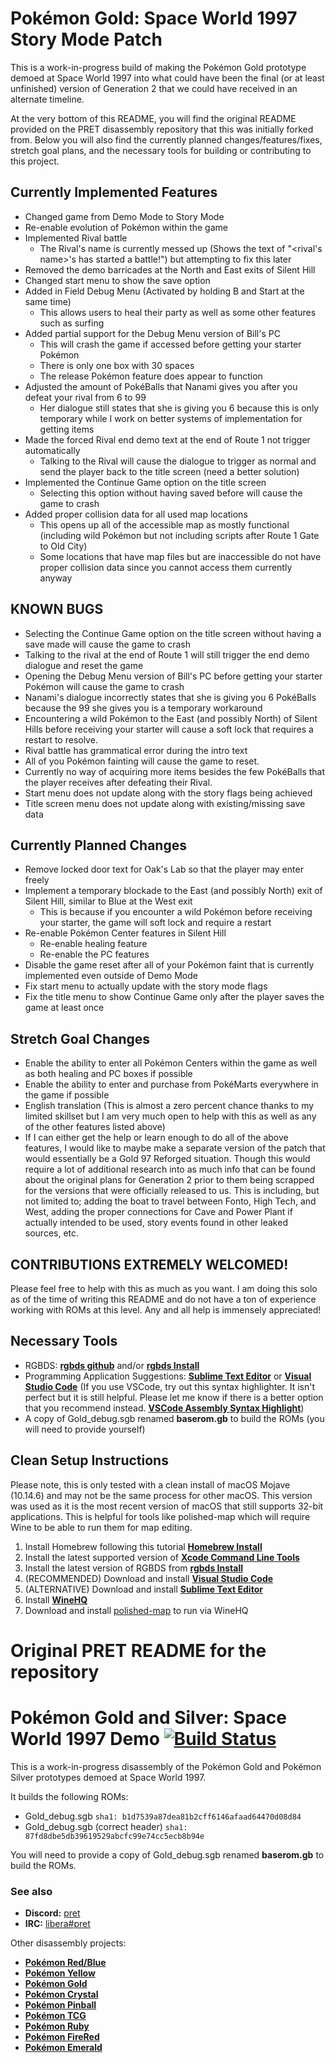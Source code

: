 # Pokémon Gold: Space World 1997 Story Mode Patch

This is a work-in-progress build of making the Pokémon Gold prototype demoed at Space World 1997 into what could have been the final (or at least unfinished) version of Generation 2 that we could have received in an alternate timeline.

At the very bottom of this README, you will find the original README provided on the PRET disassembly repository that this was initially forked from. Below you will also find the currently planned changes/features/fixes, stretch goal plans, and the necessary tools for building or contributing to this project. 

## Currently Implemented Features
- Changed game from Demo Mode to Story Mode
- Re-enable evolution of Pokémon within the game
- Implemented Rival battle
  - The Rival's name is currently messed up (Shows the text of "<rival's name>'s has started a battle!") but attempting to fix this later
- Removed the demo barricades at the North and East exits of Silent Hill
- Changed start menu to show the save option
- Added in Field Debug Menu (Activated by holding B and Start at the same time)
  - This allows users to heal their party as well as some other features such as surfing
- Added partial support for the Debug Menu version of Bill's PC
  - This will crash the game if accessed before getting your starter Pokémon
  - There is only one box with 30 spaces
  - The release Pokémon feature does appear to function
- Adjusted the amount of PokéBalls that Nanami gives you after you defeat your rival from 6 to 99
  - Her dialogue still states that she is giving you 6 because this is only temporary while I work on better systems of implementation for getting items
- Made the forced Rival end demo text at the end of Route 1 not trigger automatically
  - Talking to the Rival will cause the dialogue to trigger as normal and send the player back to the title screen (need a better solution)
- Implemented the Continue Game option on the title screen
  - Selecting this option without having saved before will cause the game to crash
- Added proper collision data for all used map locations
  - This opens up all of the accessible map as mostly functional (including wild Pokémon but not including scripts after Route 1 Gate to Old City)
  - Some locations that have map files but are inaccessible do not have proper collision data since you cannot access them currently anyway

## KNOWN BUGS
- Selecting the Continue Game option on the title screen without having a save made will cause the game to crash
- Talking to the rival at the end of Route 1 will still trigger the end demo dialogue and reset the game
- Opening the Debug Menu version of Bill's PC before getting your starter Pokémon will cause the game to crash
- Nanami's dialogue incorrectly states that she is giving you 6 PokéBalls because the 99 she gives you is a temporary workaround
- Encountering a wild Pokémon to the East (and possibly North) of Silent Hills before receiving your starter will cause a soft lock that requires a restart to resolve.
- Rival battle has grammatical error during the intro text
- All of you Pokémon fainting will cause the game to reset.
- Currently no way of acquiring more items besides the few PokéBalls that the player receives after defeating their Rival.
- Start menu does not update along with the story flags being achieved
- Title screen menu does not update along with existing/missing save data

## Currently Planned Changes
- Remove locked door text for Oak's Lab so that the player may enter freely
- Implement a temporary blockade to the East (and possibly North) exit of Silent Hill, similar to Blue at the West exit
  - This is because if you encounter a wild Pokémon before receiving your starter, the game will soft lock and require a restart
- Re-enable Pokémon Center features in Silent Hill
  - Re-enable healing feature
  - Re-enable the PC features
- Disable the game reset after all of your Pokémon faint that is currently implemented even outside of Demo Mode
- Fix start menu to actually update with the story mode flags
- Fix the title menu to show Continue Game only after the player saves the game at least once

## Stretch Goal Changes
- Enable the ability to enter all Pokémon Centers within the game as well as both healing and PC boxes if possible
- Enable the ability to enter and purchase from PokéMarts everywhere in the game if possible
- English translation (This is almost a zero percent chance thanks to my limited skillset but I am very much open to help with this as well as any of the other features listed above)
- If I can either get the help or learn enough to do all of the above features, I would like to maybe make a separate version of the patch that would essentially be a Gold 97 Reforged situation. Though this would require a lot of additional research into as much info that can be found about the original plans for Generation 2 prior to them being scrapped for the versions that were officially released to us. This is including, but not limited to; adding the boat to travel between Fonto, High Tech, and West, adding the proper connections for Cave and Power Plant if actually intended to be used, story events found in other leaked sources, etc.

## CONTRIBUTIONS EXTREMELY WELCOMED!
Please feel free to help with this as much as you want. I am doing this solo as of the time of writing this README and do not have a ton of experience working with ROMs at this level. Any and all help is immensely appreciated!

## Necessary Tools
- RGBDS: [**rgbds github**] and/or [**rgbds Install**]
- Programming Application Suggestions: [**Sublime Text Editor**] or [**Visual Studio Code**] (If you use VSCode, try out this syntax highlighter. It isn't perfect but it is still helpful. Please let me know if there is a better option that you recommend instead. [**VSCode Assembly Syntax Highlight**])
- A copy of Gold_debug.sgb renamed **baserom.gb** to build the ROMs (you will need to provide yourself)

[**rgbds github**]: https://github.com/gbdev/rgbds
[**rgbds Install**]: https://rgbds.gbdev.io/install
[**Sublime Text Editor**]: https://www.sublimetext.com/
[**Visual Studio Code**]: https://code.visualstudio.com/
[**VSCode Assembly Syntax Highlight**]: https://marketplace.visualstudio.com/items?itemName=Toeffe3.asm-syntaxhighlight

## Clean Setup Instructions
Please note, this is only tested with a clean install of macOS Mojave (10.14.6) and may not be the same process for other macOS. This version was used as it is the most recent version of macOS that still supports 32-bit applications. This is helpful for tools like polished-map which will require Wine to be able to run them for map editing.

1) Install Homebrew following this tutorial [**Homebrew Install**]
2) Install the latest supported version of [**Xcode Command Line Tools**]
3) Install the latest version of RGBDS from [**rgbds Install**]
4) (RECOMMENDED) Download and install [**Visual Studio Code**]
4) (ALTERNATIVE) Download and install [**Sublime Text Editor**]
5) Install [**WineHQ**]
6) Download and install [polished-map] to run via WineHQ

[**Homebrew Install**]: https://ralphjsmit.com/install-homebrew-macos
[**Xcode Command Line Tools**]: https://download.developer.apple.com/Developer_Tools/Command_Line_Tools_for_Xcode_11.3.1/Command_Line_Tools_for_Xcode_11.3.1.dmg
[**WineHQ**]: https://wiki.winehq.org/MacOS
[polished-map]: https://github.com/Rangi42/polished-map/releases

# Original PRET README for the repository

# Pokémon Gold and Silver: Space World 1997 Demo [![Build Status][ci-badge]][ci]

This is a work-in-progress disassembly of the Pokémon Gold and Pokémon Silver prototypes demoed at Space World 1997.

It builds the following ROMs:

- Gold_debug.sgb `sha1: b1d7539a87dea81b2cff6146afaad64470d08d84`
- Gold_debug.sgb (correct header) `sha1: 87fd8dbe5db39619529abcfc99e74cc5ecb8b94e`

You will need to provide a copy of Gold_debug.sgb renamed **baserom.gb** to build the ROMs.


### See also

- **Discord:** [pret][discord]
- **IRC:** [libera#pret][irc]

Other disassembly projects:

- [**Pokémon Red/Blue**][pokered]
- [**Pokémon Yellow**][pokeyellow]
- [**Pokémon Gold**][pokegold]
- [**Pokémon Crystal**][pokecrystal]
- [**Pokémon Pinball**][pokepinball]
- [**Pokémon TCG**][poketcg]
- [**Pokémon Ruby**][pokeruby]
- [**Pokémon FireRed**][pokefirered]
- [**Pokémon Emerald**][pokeemerald]

[pokered]: https://github.com/pret/pokered
[pokeyellow]: https://github.com/pret/pokeyellow
[pokegold]: https://github.com/pret/pokegold
[pokecrystal]: https://github.com/pret/pokecrystal
[pokepinball]: https://github.com/pret/pokepinball
[poketcg]: https://github.com/pret/poketcg
[pokeruby]: https://github.com/pret/pokeruby
[pokefirered]: https://github.com/pret/pokefirered
[pokeemerald]: https://github.com/pret/pokeemerald
[discord]: https://discord.gg/d5dubZ3
[irc]: https://web.libera.chat/?#pret
[ci]: https://github.com/pret/pokegold-spaceworld/actions
[ci-badge]: https://github.com/pret/pokegold-spaceworld/actions/workflows/main.yml/badge.svg
